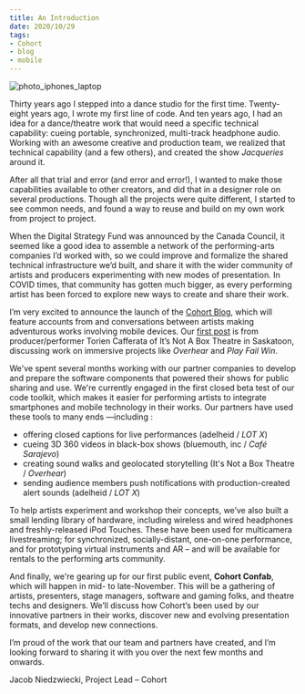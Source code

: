 ```yaml
---
title: An Introduction 
date: 2020/10/29
tags:
- Cohort
- blog
- mobile
---
```

![photo_iphones_laptop](IMG_2793.jpg)

Thirty years ago I stepped into a dance studio for the first time. Twenty-eight years ago, I wrote my first line of code. And ten years ago, I had an idea for a dance/theatre work that would need a specific technical capability: cueing portable, synchronized, multi-track headphone audio. Working with an awesome creative and production team, we realized that technical capability (and a few others), and created the show *Jacqueries* around it.

 After all that trial and error (and error and error!), I wanted to make those capabilities available to other creators, and did that in a designer role on several productions. Though all the projects were quite different, I started to see common needs, and found a way to reuse and build on my own work from project to project. 

When the Digital Strategy Fund was announced by the Canada Council, it seemed like a good idea to assemble a network of the performing-arts companies I’d worked with, so we could improve and formalize the shared technical infrastructure we’d built, and share it with the wider community of artists and producers experimenting with new modes of presentation. In COVID times, that community has gotten much bigger, as every performing artist has been forced to explore new ways to create and share their work.

I’m very excited to announce the launch of the [Cohort Blog](https://cohort.rocks/blog), which will feature accounts from and conversations between artists making adventurous works involving mobile devices. Our [first post](/blog/2020/10/30/plays_you_play) is from producer/performer Torien Cafferata of It’s Not A Box Theatre in Saskatoon, discussing work on immersive projects like *Overhear* and *Play Fail Win*.

We've spent several months working with our partner companies to develop and prepare the software components that powered their shows for public sharing and use. We're currently engaged in the first closed beta test of our code toolkit, which makes it easier for performing artists to integrate smartphones and mobile technology in their works. Our partners have used these tools to many ends —including :

- offering closed captions for live performances (adelheid / *LOT X*)
- cueing 3D 360 videos in black-box shows (bluemouth, inc / *Café Sarajevo*)
- creating sound walks and geolocated storytelling (It's Not a Box Theatre / *Overhear*)
- sending audience members push notifications with production-created alert sounds (adelheid / *LOT X*)

To help artists experiment and workshop their concepts, we’ve also built a small lending library of hardware, including wireless and wired headphones and freshly-released iPod Touches. These have been used for multicamera livestreaming; for synchronized, socially-distant, one-on-one performance, and for prototyping virtual instruments and AR – and will be available for rentals to the performing arts community.

And finally, we're gearing up for our first public event, **Cohort Confab**, which will happen in mid- to late-November. This will be a gathering of artists, presenters, stage managers, software and gaming folks, and theatre techs and designers. We’ll discuss how Cohort’s been used by our innovative partners in their works, discover new and evolving presentation formats, and develop new connections.

I’m proud of the work that our team and partners have created, and I’m looking forward to sharing it with you over the next few months and onwards.

Jacob Niedzwiecki, Project Lead – Cohort
